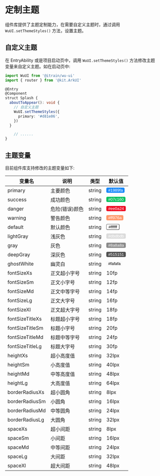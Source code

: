 # 定制主题

组件库提供了主题定制能力，在需要自定义主题时，通过调用 `WuUI.setThemeStyles()` 方法，设置主题。

## 自定义主题

在 EntryAbility 或是项目启动页中，调用 `WuUI.setThemeStyles()` 方法修改主题变量来自定义主题。如在启动页中:

```typescript
import WuUI from '@itrain/wu-ui'
import { router } from '@kit.ArkUI'

@Entry
@Component
struct Splash {
  aboutToAppear(): void {
    // 自定义主题
    WuUI.setThemeStyles({
      primary: '#d81e06',
    })
  }

	// ......
}
```

## 主题变量

目前组件库支持修改的主题变量如下:

| 变量名          | 说明           | 类型   | 默认值                                                       |
| --------------- | -------------- | ------ | ------------------------------------------------------------ |
| primary         | 主要颜色       | string | <button style="background-color: #1989fa; color: #ffffff; border-radius: 4px; border-width: 0;">#1989fa</button> |
| success         | 成功颜色       | string | <button style="background-color: #07c160; color: #ffffff; border-radius: 4px; border-width: 0;">#07c160</button> |
| danger          | 危险(错误)颜色 | string | <button style="background-color: #ee0a24; color: #ffffff; border-radius: 4px; border-width: 0;">#ee0a24</button> |
| warning         | 警告颜色       | string | <button style="background-color: #ff976a; color: #ffffff; border-radius: 4px; border-width: 0;">#ff976a</button> |
| default         | 默认颜色       | string | <button style="background-color: #ffffff; color: #000000; border-radius: 4px; border-width: 1px;">#ffffff</button> |
| lightGray       | 浅灰色         | string | <button style="background-color: #dbdbdb; color: #ffffff; border-radius: 4px; border-width: 0;">#dbdbdb</button> |
| gray            | 灰色           | string | <button style="background-color: #8a8a8a; color: #ffffff; border-radius: 4px; border-width: 0;">#8a8a8a</button> |
| deepGray        | 深灰色         | string | <button style="background-color: #515151; color: #ffffff; border-radius: 4px; border-width: 0;">#515151</button> |
| ghostWhite      | 幽灵白         | string | <button style="background-color: #fafafa; color: #000000; border-radius: 4px; border-width: 0;">#fafafa</button> |
| fontSizeXs      | 正文超小字号   | string | 10fp                                                         |
| fontSizeSm      | 正文小字号     | string | 12fp                                                         |
| fontSizeMd      | 正文中等字号   | string | 14fp                                                         |
| fontSizeLg      | 正文大字号     | string | 16fp                                                         |
| fontSizeXl      | 正文超大字号   | string | 18fp                                                         |
| fontSizeTitleXs | 标题超小字号   | string | 18fp                                                         |
| fontSizeTitleSm | 标题小字号     | string | 20fp                                                         |
| fontSizeTitleMd | 标题中等字号   | string | 24fp                                                         |
| fontSizeTitleLg | 标题大字号     | string | 30fp                                                         |
| heightXs        | 超小高度值     | string | 32lpx                                                        |
| heightSm        | 小高度值       | string | 40lpx                                                        |
| heightMd        | 中等高度值     | string | 48lpx                                                        |
| heightLg        | 大高度值       | string | 64lpx                                                        |
| borderRadiusXs  | 超小圆角       | string | 8lpx                                                         |
| borderRadiusSm  | 小圆角         | string | 16lpx                                                        |
| borderRadiusMd  | 中等圆角       | string | 24lpx                                                        |
| borderRadiusLg  | 大圆角         | string | 32lpx                                                        |
| spaceXs         | 超小间距       | string | 8lpx                                                         |
| spaceSm         | 小间距         | string | 16lpx                                                        |
| spaceMd         | 中等间距       | string | 24lpx                                                        |
| spaceLg         | 大间距         | string | 32lpx                                                        |
| spaceXl         | 超大间距       | string | 48lpx                                                        |

